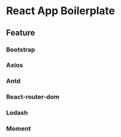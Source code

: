 # React App Boilerplate

## Feature
### Bootstrap
### Axios
### Antd
### React-router-dom
### Lodash
### Moment 

